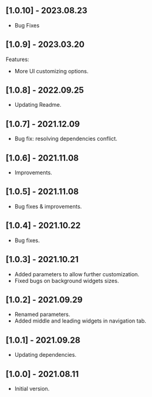 ## [1.0.10] - 2023.08.23

* Bug Fixes

## [1.0.9] - 2023.03.20

Features:
* More UI customizing options.

## [1.0.8] - 2022.09.25

* Updating Readme.
 
## [1.0.7] - 2021.12.09

* Bug fix: resolving dependencies conflict.

## [1.0.6] - 2021.11.08

* Improvements.

## [1.0.5] - 2021.11.08

* Bug fixes & improvements.

## [1.0.4] - 2021.10.22

* Bug fixes.

## [1.0.3] - 2021.10.21

* Added parameters to allow further customization.
* Fixed bugs on background widgets sizes.

## [1.0.2] - 2021.09.29

* Renamed parameters.
* Added middle and leading widgets in navigation tab.

## [1.0.1] - 2021.09.28

* Updating dependencies.

## [1.0.0] - 2021.08.11

* Initial version.
